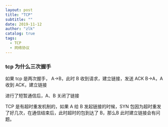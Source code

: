 ```yaml
---
layout: post
title: "TCP"
subtitle: ""
date: 2019-11-12
author: "zlk"
catalog: true
tags:
  - TCP
  - 网络协议
---
```


### tcp 为什么三次握手

如果 tcp 是两次握手，
A->B，此时 B 收到请求，建立链接，发送 ACK
B->A，A 收到 ACK，建立链接

进行了短暂通信后，A、B 关闭了链接

TCP 是有超时重发机制的，如果 A 给 B 发起链接的时候，SYN 包因为超时重发了好几次，在通信结束后，此时超时的包到达了 B，那么B 此时建立链接会有问题。
